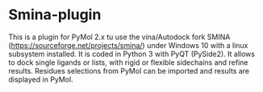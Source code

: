 # Smina-plugin
This is a plugin for PyMol 2.x tu use the vina/Autodock fork SMINA (https://sourceforge.net/projects/smina/) under Windows 10 with a linux subsystem installed. It is coded in Python 3 with PyQT (PySide2). It allows to dock single ligands or lists, with rigid or flexible sidechains and refine results. Residues selections from PyMol can be  imported and results are displayed in PyMol.   
